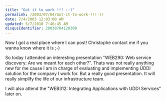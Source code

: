 ```yaml
---
title: "Got it to work !!! :-)"
permalink: /2003/07/04/Got-it-to-work-!!!-)/
date: 7/4/2003 12:03:00 AM
updated: 5/7/2010 7:46:45 AM
disqusIdentifier: 20030704120300
---
```

Now I got a real place where I can post! Christophe contact me if you wanna know where it is ;-)

So today I attended an interesting presentation "WEB290: Web service discovery: Are we meant for each other?". Thats was not really anything new for me cause I am in charge of evaluating and implementing UDDI solution for the company I work for. But a really good presentation. It will really simplify the life of our infrastructure team.
<!-- more -->

I will also attend the "WEB312: Integrating Applications with UDDI Services" later on.
